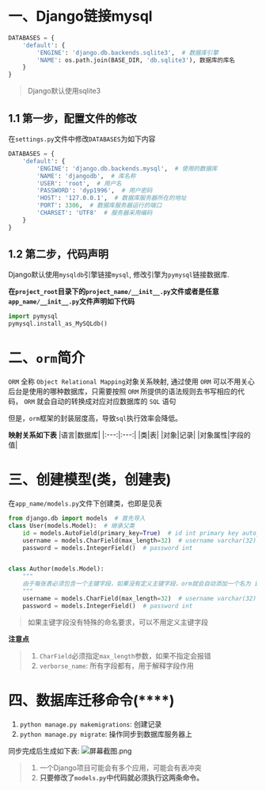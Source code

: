 # 一、Django链接mysql
```python
DATABASES = {
    'default': {
        'ENGINE': 'django.db.backends.sqlite3',  # 数据库引擎
        'NAME': os.path.join(BASE_DIR, 'db.sqlite3'), 数据库的库名
    }
}
```
> Django默认使用sqlite3

## 1.1 第一步，配置文件的修改
在`settings.py`文件中修改`DATABASES`为如下内容
```python
DATABASES = {
    'default': {
        'ENGINE': 'django.db.backends.mysql',  # 使用的数据库
        'NAME': 'djangodb',  # 库名称
        'USER': 'root',  # 用户名
        'PASSWORD': 'dyp1996',  # 用户密码
        'HOST': '127.0.0.1',  # 数据库服务器所在的地址
        'PORT': 3306,  # 数据库服务器运行的端口
        'CHARSET': 'UTF8'  # 服务器采用编码
    }
}
```
## 1.2 第二步，代码声明
Django默认使用`mysqldb`引擎链接`mysql`, 修改引擎为`pymysql`链接数据库.

**在`project_root`目录下的`project_name/__init__.py`文件或者是任意`app_name/__init__.py`文件声明如下代码**
```python
import pymysql
pymysql.install_as_MySQLdb()
```

# 二、`orm`简介
`ORM` 全称 `Object Relational Mapping`对象关系映射,
通过使用 `ORM` 可以不用关心后台是使用的哪种数据库，只需要按照 `ORM` 所提供的语法规则去书写相应的代码， `ORM` 就会自动的转换成对应对应数据库的 `SQL` 语句

但是，`orm`框架的封装层度高，导致`sql`执行效率会降低。

**映射关系如下表**
|语言|数据库|
|:---:|:---:|
|类|表|
|对象|记录|
|对象属性|字段的值|


# 三、创建模型(类，创建表)
在`app_name/models.py`文件下创建类，也即是见表
```python
from django.db import models  # 首先导入
class User(models.Model):  # 继承父类
    id = models.AutoField(primary_key=True)  # id int primary key auto_increment
    username = models.CharField(max_length=32)  # username varchar(32)
    password = models.IntegerField()  # password int


class Author(models.Model):
    """
    由于每张表必须包含一个主键字段，如果没有定义主键字段，orm就会自动添加一个名为 id 的主键字段
    """
    username = models.CharField(max_length=32)  # username varchar(32)
    password = models.IntegerField()  # password int
```
> 如果主键字段没有特殊的命名要求，可以不用定义主键字段

**注意点**
> 1. `CharField`必须指定`max_length`参数，如果不指定会报错
> 2. `verborse_name`: 所有字段都有，用于解释字段作用

# 四、数据库迁移命令(****)
1. `python manage.py makemigrations`: 创建记录
2. `python manage.py migrate`: 操作同步到数据库服务器上

同步完成后生成如下表:
![](https://images.gitee.com/uploads/images/2020/1208/170655_5f85f4f4_7841459.png "屏幕截图.png")
> 1. 一个Django项目可能会有多个应用，可能会有表冲突
> 2. **只要修改了`models.py`中代码就必须执行这两条命令。**


